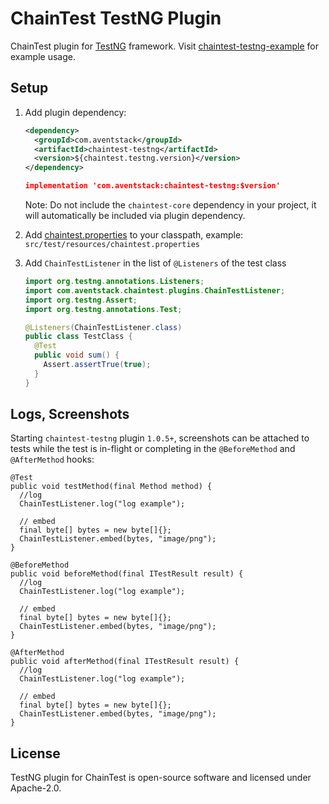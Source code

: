 # ChainTest TestNG Plugin

ChainTest plugin for [TestNG](https://testng.org/) framework.  Visit [chaintest-testng-example](https://github.com/anshooarora/chaintest/tree/main/examples/chaintest-testng-example) for example usage.

## Setup

1. Add plugin dependency:

    ```xml
    <dependency>
      <groupId>com.aventstack</groupId>
      <artifactId>chaintest-testng</artifactId>
      <version>${chaintest.testng.version}</version>
    </dependency>
    ```

    ```json
    implementation 'com.aventstack:chaintest-testng:$version'
    ```
    
    Note: Do not include the `chaintest-core` dependency in your project, it will automatically be included via plugin dependency.

1. Add [chaintest.properties](https://github.com/anshooarora/chaintest/blob/main/Config.md) to your classpath, example: `src/test/resources/chaintest.properties`

1. Add `ChainTestListener` in the list of `@Listeners` of the test class

    ```java
    import org.testng.annotations.Listeners;
    import com.aventstack.chaintest.plugins.ChainTestListener;
    import org.testng.Assert;
    import org.testng.annotations.Test;

    @Listeners(ChainTestListener.class)
    public class TestClass { 
      @Test
      public void sum() {
        Assert.assertTrue(true);
      }
    }
    ```

## Logs, Screenshots

Starting `chaintest-testng` plugin `1.0.5+`, screenshots can be attached to tests while the test is in-flight or completing in the `@BeforeMethod` and `@AfterMethod` hooks:

```
@Test
public void testMethod(final Method method) {
  //log
  ChainTestListener.log("log example");

  // embed
  final byte[] bytes = new byte[]{};
  ChainTestListener.embed(bytes, "image/png");
}
```

```
@BeforeMethod
public void beforeMethod(final ITestResult result) {
  //log
  ChainTestListener.log("log example");

  // embed
  final byte[] bytes = new byte[]{};
  ChainTestListener.embed(bytes, "image/png");
}
```

```
@AfterMethod
public void afterMethod(final ITestResult result) {
  //log
  ChainTestListener.log("log example");

  // embed
  final byte[] bytes = new byte[]{};
  ChainTestListener.embed(bytes, "image/png");
}
```

## License

TestNG plugin for ChainTest is open-source software and licensed under Apache-2.0.
